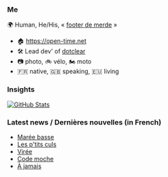 ### Me

🌍 Human, He/His, « [footer de merde](https://open-time.net/post/2013/07/17/La-veritable-histoire-du-Footer-de-merde-) » 
* 🏠 https://open-time.net 
* 🛠️ Lead dev' of [dotclear](https://git.dotclear.org/dev/dotclear)
* 📷 photo, 🚲 vélo, 🏍️ moto 
* 🇫🇷 native, 🇬🇧 speaking, 🇪🇺 living

### Insights

[![GitHub Stats](https://github-readme-stats-sigma-five.vercel.app/api?username=franck-paul)](https://github.com/franck-paul)

### Latest news / Dernières nouvelles (in French)

<!-- BLOG-POST-LIST:START -->
- [Marée basse](https://open-time.net/post/2025/03/19/Maree-basse)
- [Les p&#39;tits culs](https://open-time.net/post/2025/03/18/Les-p-tits-culs)
- [Virée](https://open-time.net/post/2025/03/17/Viree)
- [Code moche](https://open-time.net/post/2025/03/16/Code-moche)
- [À jamais](https://open-time.net/post/2025/03/15/A-jamais)
<!-- BLOG-POST-LIST:END -->
